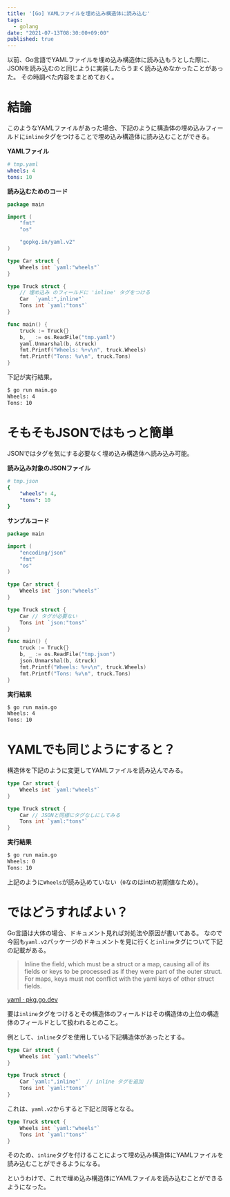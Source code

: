 ```yaml
---
title: '[Go] YAMLファイルを埋め込み構造体に読み込む'
tags:
  - golang
date: "2021-07-13T08:30:00+09:00"
published: true
---
```


以前、Go言語でYAMLファイルを埋め込み構造体に読み込もうとした際に、JSONを読み込むのと同じように実装したらうまく読み込めなかったことがあった。
その時調べた内容をまとめておく。

# 結論

このようなYAMLファイルがあった場合、下記のように構造体の埋め込みフィールドに`inline`タグをつけることで埋め込み構造体に読み込むことができる。

**YAMLファイル**

```yaml
# tmp.yaml
wheels: 4
tons: 10
```

**読み込むためのコード**

```go
package main

import (
	"fmt"
	"os"

	"gopkg.in/yaml.v2"
)

type Car struct {
	Wheels int `yaml:"wheels"`
}

type Truck struct {
	// 埋め込み のフィールドに 'inline' タグをつける
	Car  `yaml:",inline"`
	Tons int `yaml:"tons"`
}

func main() {
	truck := Truck{}
	b, _ := os.ReadFile("tmp.yaml")
	yaml.Unmarshal(b, &truck)
	fmt.Printf("Wheels: %+v\n", truck.Wheels)
	fmt.Printf("Tons: %v\n", truck.Tons)
}
```

下記が実行結果。

```sh
$ go run main.go
Wheels: 4
Tons: 10
```

# そもそもJSONではもっと簡単

JSONではタグを気にする必要なく埋め込み構造体へ読み込み可能。

**読み込み対象のJSONファイル**

```yaml
# tmp.json
{
    "wheels": 4,
    "tons": 10
}
```

**サンプルコード**

```go
package main

import (
	"encoding/json"
	"fmt"
	"os"
)

type Car struct {
	Wheels int `json:"wheels"`
}

type Truck struct {
	Car // タグが必要ない
	Tons int `json:"tons"`
}

func main() {
	truck := Truck{}
	b, _ := os.ReadFile("tmp.json")
	json.Unmarshal(b, &truck)
	fmt.Printf("Wheels: %+v\n", truck.Wheels)
	fmt.Printf("Tons: %v\n", truck.Tons)
}
```

**実行結果**

```sh
$ go run main.go
Wheels: 4
Tons: 10
```

# YAMLでも同じようにすると？

構造体を下記のように変更してYAMLファイルを読み込んでみる。

```go
type Car struct {
	Wheels int `yaml:"wheels"`
}

type Truck struct {
	Car // JSONと同様にタグなしにしてみる
	Tons int `yaml:"tons"`
}
```

**実行結果**

```sh
$ go run main.go
Wheels: 0
Tons: 10
```

上記のように`Wheels`が読み込めていない（`0`なのはintの初期値なため）。

# ではどうすればよい？

Go言語は大体の場合、ドキュメント見れば対処法や原因が書いてある。
なので今回も`yaml.v2`パッケージのドキュメントを見に行くと`inline`タグについて下記の記載がある。

> Inline the field, which must be a struct or a map,
> causing all of its fields or keys to be processed as if
> they were part of the outer struct. For maps, keys must
> not conflict with the yaml keys of other struct fields.

[yaml · pkg.go.dev](https://pkg.go.dev/gopkg.in/yaml.v2#Marshal)

要は`inline`タグをつけるとその構造体のフィールドはその構造体の上位の構造体のフィールドとして扱われるとのこと。

例として、`inline`タグを使用している下記構造体があったとする。

```go
type Car struct {
	Wheels int `yaml:"wheels"`
}

type Truck struct {
	Car `yaml:",inline"`　// inline タグを追加
	Tons int `yaml:"tons"`
}
```

これは、`yaml.v2`からすると下記と同等となる。

```go
type Truck struct {
	Wheels int `yaml:"wheels"`
	Tons int `yaml:"tons"`
}
```

そのため、`inline`タグを付けることによって埋め込み構造体にYAMLファイルを読み込むことができるようになる。

というわけで、これで埋め込み構造体にYAMLファイルを読み込むことができるようになった。
